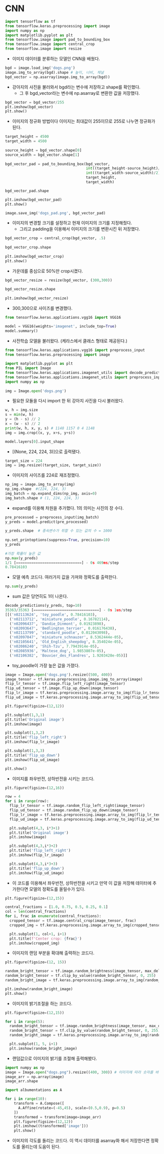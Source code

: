 # CNN

```python
import tensorflow as tf
from tensorflow.keras.preprocessing import image
import numpy as np
import matplotlib.pyplot as plt
from tensorflow.image import pad_to_bounding_box
from tensorflow.image import central_crop
from tensorflow.image import resize
```
- 이미지 데이터를 분류하는 모델인 CNN을 배웠다.

```python
bgd = image.load_img('dogs.png')
image.img_to_array(bgd).shape # 높이, 너비, 채널
bgd_vector = np.asarray(image.img_to_array(bgd))
```
- 강아지의 사진을 불러와서 bgd라는 변수에 저장하고 shape를 확인했다.
    - 그 후 bgd_vector라는 변수에 np.asarray로 변환한 값을 저장했다.

```python
bgd_vector = bgd_vector/255
plt.imshow(bgd_vector)
plt.show()
```
- 이미지의 정규화 방법이다 이미지는 최대값이 255이므로 255로 나누면 정규화가 된다.

```python
target_height = 4500
target_width = 4500
 
source_height = bgd_vector.shape[0]
source_width = bgd_vector.shape[1]
 
bgd_vector_pad = pad_to_bounding_box(bgd_vector, 
                                     int((target_height-source_height)/2), 
                                     int((target_width-source_width)/2), 
                                     target_height, 
                                     target_width)

bgd_vector_pad.shape

plt.imshow(bgd_vector_pad)
plt.show()

image.save_img('dogs_pad.png', bgd_vector_pad)
```
- 이미지의 변경할 크기를 설정하고 현재 이미지의 크기를 지정해줬다.
    - 그리고 padding을 이용해서 이미지의 크기를 변환시킨 뒤 저장했다.
```python
bgd_vector_crop = central_crop(bgd_vector, .5)
 
bgd_vector_crop.shape
 
plt.imshow(bgd_vector_crop)
plt.show()
```
- 가운데를 중심으로 50%만 crop시켰다.

```python
bgd_vector_resize = resize(bgd_vector, (300,300))
 
bgd_vector_resize.shape
 
plt.imshow(bgd_vector_resize)
```
- 300,300으로 사이즈를 변경했다.

```python
from tensorflow.keras.applications.vgg16 import VGG16

model = VGG16(weights='imagenet', include_top=True)
model.summary()
```
- 사전학습 모델을 불러왔다. (케라스에서 클래스 형태로 제공된다.)
```python
from tensorflow.keras.applications.vgg16 import preprocess_input
from tensorflow.keras.preprocessing import image
 
import matplotlib.pyplot as plt
from PIL import Image
from tensorflow.keras.applications.imagenet_utils import decode_predictions
from tensorflow.keras.applications.imagenet_utils import preprocess_input
import numpy as np
 
img = Image.open('dogs.png')
```
- 필요한 모듈을 다시 import 한 뒤 강아지 사진을 다시 불러왔다.

```python
w, h = img.size
s = min(w, h)
y = (h - s) // 2
x = (w - s) // 2
print(w, h, x, y, s) # 1148 1157 0 4 1148
img = img.crop((x, y, x+s, y+s))
```
```python
model.layers[0].input_shape
```
- [(None, 224, 224, 3)]으로 출력됐다.
```python
target_size = 224
img = img.resize((target_size, target_size))
```
- 이미지의 사이즈를 224로 재조정했다.

```python
np_img = image.img_to_array(img)
np_img.shape  #(224, 224, 3)
img_batch = np.expand_dims(np_img, axis=0)
img_batch.shape # (1, 224, 224, 3)
```
- expand를 이용해 차원을 추가했다. 1의 의미는 사진의 장 수다.

```python
pre_processed = preprocess_input(img_batch)
y_preds = model.predict(pre_processed)
 
y_preds.shape  # 종속변수가 취할 수 있는 값의 수 = 1000
 
np.set_printoptions(suppress=True, precision=10)
y_preds
 
#가장 확률이 높은 값
np.max(y_preds)
1/1 [==============================] - 0s 469ms/step
0.78416103
```
- 모델 예측 코드다. 여러가지 값을 가져와 정확도를 출력한다.
```python
np.sum(y_preds)
```
- sum 값은 당연히도 1이 나온다.


```python
decode_predictions(y_preds, top=10)
35363/35363 [==============================] - 0s 1us/step
[[('n02113624', 'toy_poodle', 0.78416103),
  ('n02113712', 'miniature_poodle', 0.16782114),
  ('n02096437', 'Dandie_Dinmont', 0.01923898),
  ('n02093647', 'Bedlington_terrier', 0.016176438),
  ('n02113799', 'standard_poodle', 0.012043098),
  ('n02097047', 'miniature_schnauzer', 8.5362444e-05),
  ('n02105641', 'Old_English_sheepdog', 8.354024e-05),
  ('n02086240', 'Shih-Tzu', 7.7943914e-05),
  ('n02085936', 'Maltese_dog', 1.9853807e-05),
  ('n02106382', 'Bouvier_des_Flandres', 1.9203428e-05)]]
```
- toy_poodle이 가장 높은 값을 가졌다.

```python
image = Image.open('dogs.png').resize((500, 400))
image_tensor = tf.keras.preprocessing.image.img_to_array(image)
flip_lr_tensor = tf.image.flip_left_right(image_tensor)
flip_ud_tensor = tf.image.flip_up_down(image_tensor)
flip_lr_image = tf.keras.preprocessing.image.array_to_img(flip_lr_tensor)
flip_ud_image = tf.keras.preprocessing.image.array_to_img(flip_ud_tensor)

plt.figure(figsize=(12,12))

plt.subplot(1,3,1)
plt.title('Original image')
plt.imshow(image)

plt.subplot(1,3,2)
plt.title('flip_left_right')
plt.imshow(flip_lr_image)

plt.subplot(1,3,3)
plt.title('flip_up_down')
plt.imshow(flip_ud_image)

plt.show()
```
- 이미지를 좌우반전, 상하반전을 시키는 코드다.

```python
plt.figure(figsize=(12,16))

row = 4
for i in range(row):
  flip_lr_tensor = tf.image.random_flip_left_right(image_tensor)
  flip_ud_tensor = tf.image.random_flip_up_down(image_tensor)
  flip_lr_image = tf.keras.preprocessing.image.array_to_img(flip_lr_tensor)
  flip_ud_image = tf.keras.preprocessing.image.array_to_img(flip_ud_tensor)

  plt.subplot(4,3, i*3+1)
  plt.title('Original image')
  plt.imshow(image)

  plt.subplot(4,3,i*3+2)
  plt.title('flip_left_right')
  plt.imshow(flip_lr_image)

  plt.subplot(4,3,i*3+3)
  plt.title('flip_up_down')
  plt.imshow(flip_ud_image)
```
- 이 코드를 이용해서 좌우반전, 상하반전을 시키고 만약 이 값을 저장해 데이터에 추가한다면 모델의 정확도를 올릴수가 있다.

```python
plt.figure(figsize=(12,15))

central_fractions = [1.0, 0.75, 0.5, 0.25, 0.1]
col = len(central_fractions)
for i, frac in enumerate(central_fractions):
  cropped_tensor = tf.image.central_crop(image_tensor, frac)
  cropped_img = tf.keras.preprocessing.image.array_to_img(cropped_tensor)

  plt.subplot(1, col+1, i+1)
  plt.title(f'Center crop: {frac}')
  plt.imshow(cropped_img)
```
- 이미지의 랜덤 부분을 확대해 출력하는 코드다.

```python
plt.figure(figsize=(12, 15))

random_bright_tensor = tf.image.random_brightness(image_tensor, max_delta=128)
random_bright_tensor = tf.clip_by_value(random_bright_tensor, 0, 255)
random_bright_image = tf.keras.preprocessing.image.array_to_img(random_bright_tensor)

plt.imshow(random_bright_image)
plt.show()
```
- 이미지의 밝기조절을 하는 코드다.

```python
plt.figure(figsize=(12,15))

for i in range(5):
  random_bright_tensor = tf.image.random_brightness(image_tensor, max_delta=128)
  random_bright_tensor = tf.clip_by_value(random_bright_tensor, 0, 255)
  random_bright_image = tf.keras.preprocessing.image.array_to_img(random_bright_tensor)

  plt.subplot(1, 5, i+1)
  plt.imshow(random_bright_image)
```
- 랜덤값으로 이미지의 밝기를 조절해 출력해봤다.

```python
import numpy as np
image = Image.open("dogs.png").resize((400, 300)) # 이미지에 따라 숫자를 바꾸어 보세요.
image_arr = np.array(image)
image_arr.shape

import albumentations as A

for i in range(10):
    transform = A.Compose([
      A.Affine(rotate=(-45,45), scale=(0.5,0.9), p=0.5)
    ])
    transformed = transform(image=image_arr)
    plt.figure(figsize=(12,12))
    plt.imshow((transformed['image']))
    plt.show()
```
- 이미지의 각도를 돌리는 코드다. 이 역시 데이터를 asarray화 해서 저장한다면 정확도를 올리는데 도움이 된다.